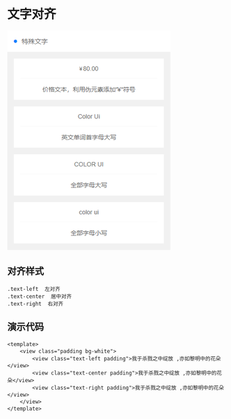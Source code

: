 # 文字对齐
![文字阴影](images/fontAbc.png)

## 对齐样式
```
.text-left  左对齐
.text-center  居中对齐
.text-right  右对齐
```

## 演示代码

```
<template>
    <view class="padding bg-white">
        <view class="text-left padding">我于杀戮之中绽放 ,亦如黎明中的花朵</view>
        <view class="text-center padding">我于杀戮之中绽放 ,亦如黎明中的花朵</view>
        <view class="text-right padding">我于杀戮之中绽放 ,亦如黎明中的花朵</view>
	</view>
</template>

```